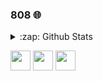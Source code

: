 ### 808 🌐

<details>

  <summary>:zap: Github Stats</summary>

  <img align="left" alt="heart808's Github Stats" src="https://github-readme-stats-lime-theta-94.vercel.app/api?username=heart808&show_icons=true&hide_border=true&theme=onedark" />
</details>

<img height="32" width="32" src="[https://cdn.jsdelivr.net/npm/simple-icons@v9/icons/python.svg](https://raw.githubusercontent.com/github/explore/31ea1181d4a76262931a39ca68e0203774a69b60/topics/csharp/csharp.png?size=48)" /> <img height="32" width="32" src="[https://unpkg.com/simple-icons@v9/icons/dotnet.svg](https://raw.githubusercontent.com/github/explore/a92591a79a4ce31660058d7ccc66c79266931f61/topics/dotnet/dotnet.png?size=48)https://raw.githubusercontent.com/github/explore/a92591a79a4ce31660058d7ccc66c79266931f61/topics/dotnet/dotnet.png?size=48" /> <img height="32" width="32" src="[https://cdn.jsdelivr.net/npm/simple-icons@v9/icons/csharp.svg](https://raw.githubusercontent.com/github/explore/80688e429a7d4ef2fca1e82350fe8e3517d3494d/topics/python/python.png?size=48)https://raw.githubusercontent.com/github/explore/80688e429a7d4ef2fca1e82350fe8e3517d3494d/topics/python/python.png?size=48" />

